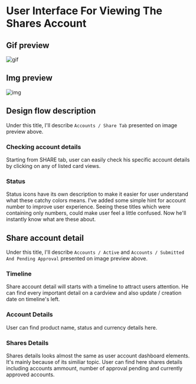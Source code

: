 # User Interface For Viewing The Shares Account

## Gif preview

![gif](https://i.imgur.com/z3TUuJd.gif)

## Img preview

![img](https://i.imgur.com/wyFoRH8.png)

## Design flow description

Under this title, I'll describe `Accounts / Share Tab` presented on image preview above.

### Checking account details

Starting from SHARE tab, user can easily check his specific account details by clicking on any of listed card views.

### Status

Status icons have its own description to make it easier for user understand what these catchy colors means.
I've added some simple hint for account number to improve user experience. Seeing these titles which were containing only numbers, could make user feel a little confused. Now he'll instantly know what are these about.

## Share account detail

Under this title, I'll describe `Accounts / Active` and `Accounts / Submitted And Pending Approval` presented on image preview above.

### Timeline

Share account detail will starts with a timeline to attract users attention. He can find every important detail on a cardview and also update / creation date on timeline's left.

### Account Details

User can find product name, status and currency details here.

### Shares Details

Shares details looks almost the same as user account dashboard elements. It's mainly because of its similiar topic. User can find here shares details including accounts ammount, number of approval pending and currently approved accounts.
